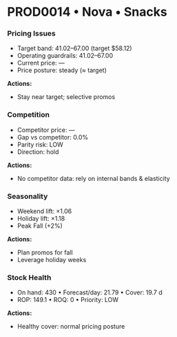 # PROD0014 • Nova • Snacks

### Pricing Issues
- Target band: $41.02–$67.00 (target $58.12)
- Operating guardrails: $41.02–$67.00
- Current price: —
- Price posture: steady (≈ target)

**Actions:**
- Stay near target; selective promos

### Competition
- Competitor price: —
- Gap vs competitor: 0.0%
- Parity risk: LOW
- Direction: hold

**Actions:**
- No competitor data: rely on internal bands & elasticity

### Seasonality
- Weekend lift: ×1.06
- Holiday lift: ×1.18
- Peak Fall (+2%)

**Actions:**
- Plan promos for fall
- Leverage holiday weeks

### Stock Health
- On hand: 430  •  Forecast/day: 21.79  •  Cover: 19.7 d
- ROP: 149.1  •  ROQ: 0  •  Priority: LOW

**Actions:**
- Healthy cover: normal pricing posture
